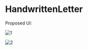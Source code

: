 # HandwrittenLetter

Proposed UI:

![1](https://github.com/user-attachments/assets/85af60ee-6bd6-4146-b09e-9fb493a1f923)

![2](https://github.com/user-attachments/assets/1c116b4d-783a-41fe-81b0-390d090fad53)
